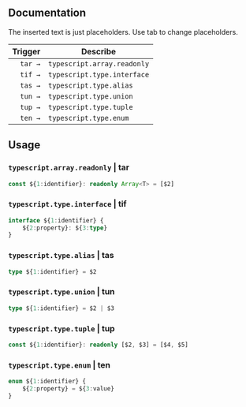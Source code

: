 ## Documentation

The inserted text is just placeholders. Use tab to change placeholders.

|  Trigger  | Describe                                   |
| --------: | ----------------------------------------   |
| `tar →`   | `typescript.array.readonly`                |
| `tif →`   | `typescript.type.interface`                |
| `tas →`   | `typescript.type.alias`                    |
| `tun →`   | `typescript.type.union`                    |
| `tup →`   | `typescript.type.tuple`                    |
| `ten →`   | `typescript.type.enum`                     |

## Usage

### `typescript.array.readonly` | tar

```ts
const ${1:identifier}: readonly Array<T> = [$2]
```

### `typescript.type.interface` | tif

```ts
interface ${1:identifier} {
	${2:property}: ${3:type}
}
```

### `typescript.type.alias` | tas

```ts
type ${1:identifier} = $2
```

### `typescript.type.union` | tun

```ts
type ${1:identifier} = $2 | $3
```

### `typescript.type.tuple` | tup

```ts
const ${1:identifier}: readonly [$2, $3] = [$4, $5]
```

### `typescript.type.enum` | ten

```ts
enum ${1:identifier} {
	${2:property} = ${3:value}
}
```